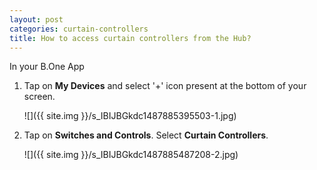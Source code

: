 ```yaml
---
layout: post
categories: curtain-controllers
title: How to access curtain controllers from the Hub?
---
```


In your B.One App

1. Tap on **My Devices** and select '+' icon present at the bottom of your screen.

    ![]({{ site.img }}/s_IBIJBGkdc1487885395503-1.jpg)

2. Tap on **Switches and Controls**. Select **Curtain Controllers**.

    ![]({{ site.img }}/s_IBIJBGkdc1487885487208-2.jpg)